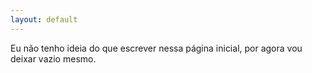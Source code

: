 ```yaml
---
layout: default
---
```


Eu não tenho ideia do que escrever nessa página inicial, por agora vou deixar vazio mesmo.